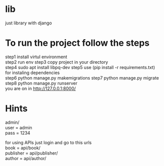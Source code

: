 # lib
just library  with django 
# To run the project follow the steps
step1 install virtul environment   
step2 run env 
step3 copy project in your directory  
step4 sudo apt install libpq-dev
step5 use (pip install -r requirements.txt) for instaling dependencies  
step6 python manage.py makemigrations 
step7 python manage.py migrate  
step8 python manage.py runserver  
you are on in http://127.0.0.1:8000/  

# Hints  
admin/  
user = admin  
pass = 1234 

for using APIs just login and go to this urls   
book = api/book/  
publisher = api/publisher/  
author = api/author/  

